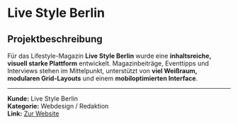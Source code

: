 # Live Style Berlin

## Projektbeschreibung

Für das Lifestyle-Magazin **Live Style Berlin** wurde eine **inhaltsreiche, visuell starke Plattform** entwickelt. Magazinbeiträge, Eventtipps und Interviews stehen im Mittelpunkt, unterstützt von **viel Weißraum, modularen Grid-Layouts** und einem **mobiloptimierten Interface**.

---

**Kunde:** Live Style Berlin  
**Kategorie:** Webdesign / Redaktion  
**Link:** [Zur Website](#)